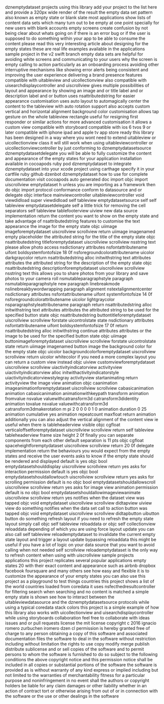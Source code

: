 dznemptydataset projects using this library add your project to the list here and provide a 320px wide render of the result the empty data set pattern also known as empty state or blank slate most applications show lists of content data sets which many turn out to be empty at one point specially for new users with blank accounts empty screens create confusion by not being clear about whats going on if there is an error bug or if the user is supposed to do something within your app to be able to consume the content please read this very interesting article about designing for the empty states these are real life examples available in the applications sample project in the v2 swift branch empty data sets are helpful for avoiding white screens and communicating to your users why the screen is empty calling to action particularly as an onboarding process avoiding other interruptive mechanisms like showing error alerts being consistent and improving the user experience delivering a brand presence features compatible with uitableview and uicollectionview also compatible with uisearchdisplaycontroller and uiscrollview gives multiple possibilities of layout and appearance by showing an image and or title label and or description label and or button uses nsattributedstring for easier appearance customisation uses auto layout to automagically center the content to the tableview with auto rotation support also accepts custom vertical and horizontal alignment background color customisation allows tap gesture on the whole tableview rectangle useful for resigning first responder or similar actions for more advanced customisation it allows a custom view compatible with storyboard compatible with ios 6 tvos 9 or later compatible with iphone ipad and apple tv app store ready this library has been designed in a way where you wont need to extend uitableview or uicollectionview class it will still work when using uitableviewcontroller or uicollectionviewcontroller by just conforming to dznemptydatasetsource dznemptydatasetdelegate you will be able to fully customize the content and appearance of the empty states for your application installation available in cocoapods ruby pod dznemptydataset to integrate dznemptydataset into your xcode project using carthage specify it in your cartfile ruby github dzenbot dznemptydataset how to use for complete documentation visit cocoapods auto generated doc import objc import uiscrollview emptydataset h unless you are importing as a framework then do objc import protocol conformance conform to datasource and or delegate objc interface mainviewcontroller uitableviewcontroller void viewdidload super viewdidload self tableview emptydatasetsource self self tableview emptydatasetdelegate self a little trick for removing the cell separators self tableview tablefooterview uiview new data source implementation return the content you want to show on the empty state and take advantage of nsattributedstring features to customise the text appearance the image for the empty state objc uiimage imageforemptydataset uiscrollview scrollview return uiimage imagenamed empty placeholder the attributed string for the title of the empty state objc nsattributedstring titleforemptydataset uiscrollview scrollview nsstring text please allow photo access nsdictionary attributes nsfontattributename uifont boldsystemfontofsize 18 0f nsforegroundcolorattributename uicolor darkgraycolor return nsattributedstring alloc initwithstring text attributes attributes the attributed string for the description of the empty state objc nsattributedstring descriptionforemptydataset uiscrollview scrollview nsstring text this allows you to share photos from your library and save photos to your camera roll nsmutableparagraphstyle paragraph nsmutableparagraphstyle new paragraph linebreakmode nslinebreakbywordwrapping paragraph alignment nstextalignmentcenter nsdictionary attributes nsfontattributename uifont systemfontofsize 14 0f nsforegroundcolorattributename uicolor lightgraycolor nsparagraphstyleattributename paragraph return nsattributedstring alloc initwithstring text attributes attributes the attributed string to be used for the specified button state objc nsattributedstring buttontitleforemptydataset uiscrollview scrollview forstate uicontrolstate state nsdictionary attributes nsfontattributename uifont boldsystemfontofsize 17 0f return nsattributedstring alloc initwithstring continue attributes attributes or the image to be used for the specified button state objc uiimage buttonimageforemptydataset uiscrollview scrollview forstate uicontrolstate state return uiimage imagenamed button image the background color for the empty state objc uicolor backgroundcolorforemptydataset uiscrollview scrollview return uicolor whitecolor if you need a more complex layout you can return a custom view instead objc uiview customviewforemptydataset uiscrollview scrollview uiactivityindicatorview activityview uiactivityindicatorview alloc initwithactivityindicatorstyle uiactivityindicatorviewstylegray activityview startanimating return activityview the image view animation objc caanimation imageanimationforemptydataset uiscrollview scrollview cabasicanimation animation cabasicanimation animationwithkeypath transform animation fromvalue nsvalue valuewithcatransform3d catransform3didentity animation tovalue nsvalue valuewithcatransform3d catransform3dmakerotation m pi 2 0 0 0 0 1 0 animation duration 0 25 animation cumulative yes animation repeatcount maxfloat return animation additionally you can also adjust the vertical alignment of the content view ie useful when there is tableheaderview visible objc cgfloat verticaloffsetforemptydataset uiscrollview scrollview return self tableview tableheaderview frame size height 2 0f finally you can separate components from each other default separation is 11 pts objc cgfloat spaceheightforemptydataset uiscrollview scrollview return 20 0f delegate implementation return the behaviours you would expect from the empty states and receive the user events asks to know if the empty state should be rendered and displayed default is yes objc bool emptydatasetshoulddisplay uiscrollview scrollview return yes asks for interaction permission default is yes objc bool emptydatasetshouldallowtouch uiscrollview scrollview return yes asks for scrolling permission default is no objc bool emptydatasetshouldallowscroll uiscrollview scrollview return yes asks for image view animation permission default is no objc bool emptydatasetshouldallowimageviewanimate uiscrollview scrollview return yes notifies when the dataset view was tapped objc void emptydataset uiscrollview scrollview didtapview uiview view do something notifies when the data set call to action button was tapped objc void emptydataset uiscrollview scrollview didtapbutton uibutton button do something refresh layout if you need to refresh the empty state layout simply call objc self tableview reloaddata or objc self collectionview reloaddata depending of which you are using force layout update you can also call self tableview reloademptydataset to invalidate the current empty state layout and trigger a layout update bypassing reloaddata this might be useful if you have a lot of logic on your data source that you want to avoid calling when not needed self scrollview reloademptydataset is the only way to refresh content when using with uiscrollview sample projects applications this project replicates several popular applications empty states 20 with their exact content and appearance such as airbnb dropbox facebook foursquare and many others see how easy and flexible it is to customize the appearance of your empty states you can also use this project as a playground to test things countries this project shows a list of the world countries loaded from coredata it uses nsfecthedresultcontroller for filtering search when searching and no content is matched a simple empty state is shown see how to interact between the uitableviewdatasource and the dznemptydatasetsource protocols while using a typical coredata stack colors this project is a simple example of how this library also works with uicollectionview and uisearchdisplaycontroller while using storyboards collaboration feel free to collaborate with ideas issues and or pull requests license the mit license copyright c 2016 ignacio romero zurbuchen iromero dzen cl permission is hereby granted free of charge to any person obtaining a copy of this software and associated documentation files the software to deal in the software without restriction including without limitation the rights to use copy modify merge publish distribute sublicense and or sell copies of the software and to permit persons to whom the software is furnished to do so subject to the following conditions the above copyright notice and this permission notice shall be included in all copies or substantial portions of the software the software is provided as is without warranty of any kind express or implied including but not limited to the warranties of merchantability fitness for a particular purpose and noninfringement in no event shall the authors or copyright holders be liable for any claim damages or other liability whether in an action of contract tort or otherwise arising from out of or in connection with the software or the use or other dealings in the software